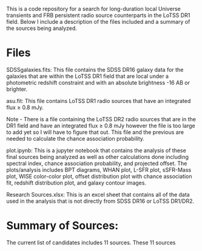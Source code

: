 This is a code repository for a search for long-duration local Universe transients and FRB persistent radio source counterparts in the LoTSS DR1 field. Below I include a description of the files included and a summary of the sources being analyzed. 

# Files

SDSSgalaxies.fits: This file contains the SDSS DR16 galaxy data for the galaxies that are within the LoTSS DR1 field that are local under a photometric redshift constraint and with an absolute brightness -16 AB or brighter. 

asu.fit: This file contains LoTSS DR1 radio sources that have an integrated flux $\geq$ 0.8 mJy. 


Note - There is a file containing the LoTSS DR2 radio sources that are in the DR1 field and have an integrated flux $\geq$ 0.8 mJy however the file is too large to add yet so I will have to figure that out. This file and the previous are needed to calculate the chance association probability.


plot.ipynb: This is a jupyter notebook that contains the analysis of these final sources being analyzed as well as other calculations done including spectral index, chance association probability, and projected offset. The plots/analysis includes BPT diagrams, WHAN plot, L-SFR plot, sSFR-Mass plot, WISE color-color plot, offset distribution plot with chance association fit, redshift distribution plot, and galaxy contour images. 


Research Sources.xlsx: This is an excel sheet that contains all of the data used in the analysis that is not directly from SDSS DR16 or LoTSS DR1/DR2. 

# Summary of Sources:

The current list of candidates includes 11 sources. These 11 sources 

